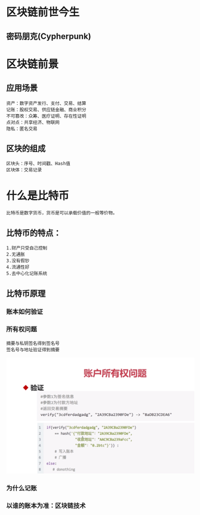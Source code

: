 # 区块链前世今生
## 密码朋克(Cypherpunk)

# 区块链前景
## 应用场景

    资产：数字资产发行、支付、交易、结算
    记账：股权交易、供应链金融、商业积分
    不可篡改：众筹、医疗证明、存在性证明
    点对点：共享经济、物联网
    隐私：匿名交易

## 区块的组成
    区块头：序号、时间戳、Hash值
    区块体：交易记录
# 什么是比特币

    比特币是数字货币，货币是可以承载价值的一般等价物。

## 比特币的特点：

    1.财产只受自己控制
    2.无通胀
    3.没有假钞
    4.流通性好
    5.去中心化记账系统

## 比特币原理

### 账本如何验证

### 所有权问题

    摘要与私钥签名得到签名号
    签名号与地址验证得到摘要
![](./picture/账号所有权问题.png)

### 为什么记账

### 以谁的账本为准：区块链技术
